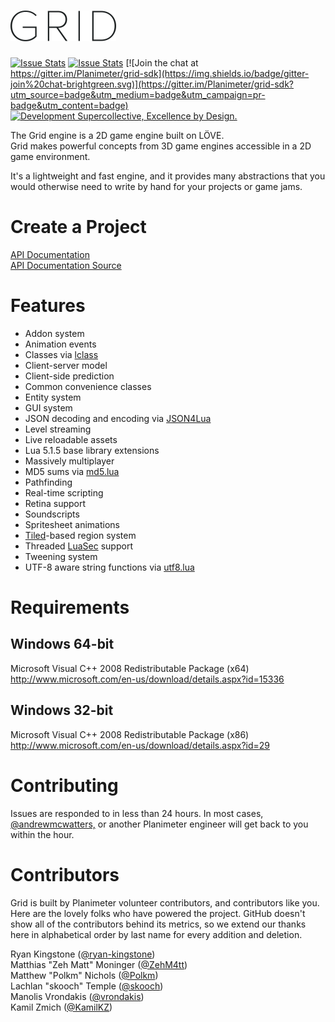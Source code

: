 # <img src="/src/images/gui/logo_dark@2x.png?raw=true" width="169" height="49" title="Grid">  

[![Issue Stats](http://issuestats.com/github/Planimeter/grid-sdk/badge/pr?style=flat)](http://issuestats.com/github/Planimeter/grid-sdk)
[![Issue Stats](http://issuestats.com/github/Planimeter/grid-sdk/badge/issue?style=flat)](http://issuestats.com/github/Planimeter/grid-sdk)
[![Join the chat at https://gitter.im/Planimeter/grid-sdk](https://img.shields.io/badge/gitter-join%20chat-brightgreen.svg)](https://gitter.im/Planimeter/grid-sdk?utm_source=badge&utm_medium=badge&utm_campaign=pr-badge&utm_content=badge)
[![Development Supercollective, Excellence by Design.](https://img.shields.io/badge/Made%20with%20L%C3%96VE%20by-Planimeter-brightgreen.svg)](http://www.planimeter.org/)

The Grid engine is a 2D game engine built on LÖVE.  
Grid makes powerful concepts from 3D game engines accessible in a 2D game
environment.

It's a lightweight and fast engine, and it provides many abstractions that you
would otherwise need to write by hand for your projects or game jams.

Create a Project
================

[API Documentation](http://www.planimeter.org/grid-sdk/api/Home)  
[API Documentation Source](https://github.com/Planimeter/grid-sdk/tree/gh-pages)

Features
========

* Addon system
* Animation events
* Classes via [lclass](https://github.com/andrewmcwatters/lclass "lclass")
* Client-server model
* Client-side prediction
* Common convenience classes
* Entity system
* GUI system
* JSON decoding and encoding via [JSON4Lua](http://json.luaforge.net/ "JSON4Lua")
* Level streaming
* Live reloadable assets
* Lua 5.1.5 base library extensions
* Massively multiplayer
* MD5 sums via [md5.lua](https://github.com/kikito/md5.lua "md5.lua")
* Pathfinding
* Real-time scripting
* Retina support
* Soundscripts
* Spritesheet animations
* [Tiled](http://www.mapeditor.org/ "Tiled")-based region system
* Threaded [LuaSec](https://github.com/brunoos/luasec "LuaSec") support
* Tweening system
* UTF-8 aware string functions via [utf8.lua](http://www.curse.com/addons/wow/utf8 "utf8.lua")

Requirements
============

Windows 64-bit
--------------

Microsoft Visual C++ 2008 Redistributable Package (x64)  
http://www.microsoft.com/en-us/download/details.aspx?id=15336

Windows 32-bit
--------------

Microsoft Visual C++ 2008 Redistributable Package (x86)  
http://www.microsoft.com/en-us/download/details.aspx?id=29

Contributing
============

Issues are responded to in less than 24 hours. In most cases, [@andrewmcwatters,](https://github.com/andrewmcwatters) or another Planimeter engineer will get back to you within the hour.

Contributors
============

Grid is built by Planimeter volunteer contributors, and contributors like you. Here are the lovely folks who have powered the project. GitHub doesn't show all of the contributors behind its metrics, so we extend our thanks here in alphabetical order by last name for every addition and deletion.

Ryan Kingstone ([@ryan-kingstone](https://github.com/ryan-kingstone))  
Matthias "Zeh Matt" Moninger  ([@ZehM4tt](https://github.com/ZehM4tt))  
Matthew "Polkm" Nichols ([@Polkm](https://github.com/Polkm))  
Lachlan "skooch" Temple ([@skooch](https://github.com/skooch))  
Manolis Vrondakis ([@vrondakis](https://github.com/vrondakis))  
Kamil Zmich ([@KamilKZ](https://github.com/KamilKZ))
